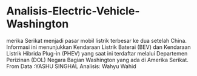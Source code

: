 # Analisis-Electric-Vehicle-Washington
merika Serikat menjadi pasar mobil listrik terbesar ke dua setelah China. Informasi ini menunjukkan Kendaraan Listrik Baterai (BEV) dan Kendaraan Listrik Hibrida Plug-in (PHEV) yang saat ini terdaftar melalui Departemen Perizinan (DOL) Negara Bagian Washington yang ada di Amerika Serikat. From Data :YASHU SINGHAL  Analisis: Wahyu Wahid
